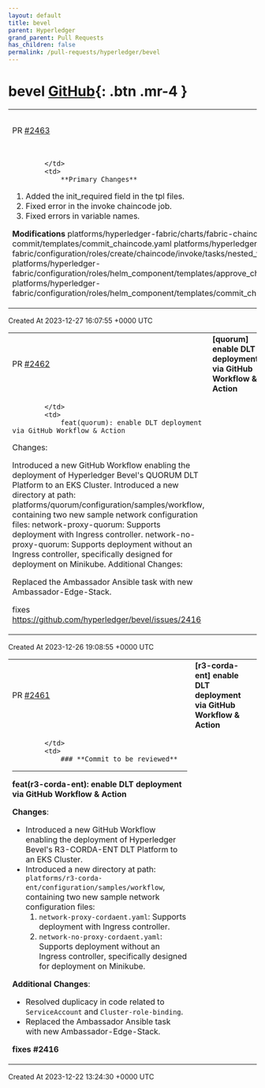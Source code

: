 ```yaml
---
layout: default
title: bevel
parent: Hyperledger
grand_parent: Pull Requests
has_children: false
permalink: /pull-requests/hyperledger/bevel
---
```


# bevel <span class="fs-3 right-align">[GitHub](https://github.com/hyperledger/bevel){: .btn .mr-4 }</span>


<div>
    <table>
        <tr>
            <td>
                PR <a href="https://github.com/hyperledger/bevel/pull/2463" class=".btn">#2463</a>
            </td>
            <td>
                <b>
                    [fabric] Hotfix init required
                </b>
            </td>
        </tr>
        <tr>
            <td>
                
            </td>
            <td>
                **Primary Changes**

1. Added the init_required field in the tpl files.
2. Fixed error in the invoke chaincode job.
3. Fixed errors in variable names.

**Modifications**
platforms/hyperledger-fabric/charts/fabric-chaincode-commit/templates/commit_chaincode.yaml
platforms/hyperledger-fabric/configuration/roles/create/chaincode/invoke/tasks/nested_valuefile.yaml
platforms/hyperledger-fabric/configuration/roles/helm_component/templates/approve_chaincode_job.tpl
platforms/hyperledger-fabric/configuration/roles/helm_component/templates/commit_chaincode_job.tpl
            </td>
        </tr>
    </table>
    <div class="right-align">
        Created At 2023-12-27 16:07:55 +0000 UTC
    </div>
</div>

<div>
    <table>
        <tr>
            <td>
                PR <a href="https://github.com/hyperledger/bevel/pull/2462" class=".btn">#2462</a>
            </td>
            <td>
                <b>
                    [quorum] enable DLT deployment via GitHub Workflow & Action
                </b>
            </td>
        </tr>
        <tr>
            <td>
                
            </td>
            <td>
                feat(quorum): enable DLT deployment via GitHub Workflow & Action

Changes:

Introduced a new GitHub Workflow enabling the deployment of Hyperledger Bevel's QUORUM DLT Platform to an EKS Cluster.
Introduced a new directory at path: platforms/quorum/configuration/samples/workflow, containing two new sample network configuration files:
network-proxy-quorum: Supports deployment with Ingress controller.
network-no-proxy-quorum: Supports deployment without an Ingress controller, specifically designed for deployment on Minikube.
Additional Changes:

Replaced the Ambassador Ansible task with new Ambassador-Edge-Stack.

fixes https://github.com/hyperledger/bevel/issues/2416
            </td>
        </tr>
    </table>
    <div class="right-align">
        Created At 2023-12-26 19:08:55 +0000 UTC
    </div>
</div>

<div>
    <table>
        <tr>
            <td>
                PR <a href="https://github.com/hyperledger/bevel/pull/2461" class=".btn">#2461</a>
            </td>
            <td>
                <b>
                    [r3-corda-ent] enable DLT deployment via GitHub Workflow & Action
                </b>
            </td>
        </tr>
        <tr>
            <td>
                
            </td>
            <td>
                ### **Commit to be reviewed**
---

**feat(r3-corda-ent): enable DLT deployment via GitHub Workflow & Action**

**Changes**:
- Introduced a new GitHub Workflow enabling the deployment of Hyperledger Bevel's R3-CORDA-ENT DLT Platform to an EKS Cluster.
- Introduced a new directory at path: `platforms/r3-corda-ent/configuration/samples/workflow`, containing two new sample network configuration files:
   1. `network-proxy-cordaent.yaml`: Supports deployment with Ingress controller.
   2. `network-no-proxy-cordaent.yaml`: Supports deployment without an Ingress controller, specifically designed for deployment on Minikube.

**Additional Changes**:
- Resolved duplicacy in code related to `ServiceAccount` and `Cluster-role-binding`.
- Replaced the Ambassador Ansible task with new Ambassador-Edge-Stack.

**fixes #2416**
            </td>
        </tr>
    </table>
    <div class="right-align">
        Created At 2023-12-22 13:24:30 +0000 UTC
    </div>
</div>

